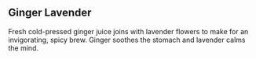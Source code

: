 <h2 class="title blue"><b>Ginger Lavender</b></h2>

Fresh cold-pressed ginger juice joins with lavender flowers to make for an invigorating, spicy brew. Ginger soothes the stomach and lavender calms the mind.
